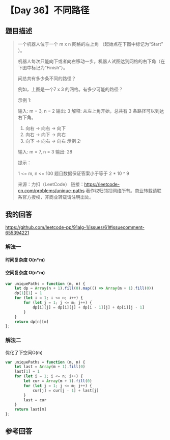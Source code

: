 # 【Day 36】不同路径

## 题目描述

> 一个机器人位于一个 m x n 网格的左上角 （起始点在下图中标记为“Start” ）。
>
> 机器人每次只能向下或者向右移动一步。机器人试图达到网格的右下角（在下图中标记为“Finish”）。
>
> 问总共有多少条不同的路径？
>
> 例如，上图是一个7 x 3 的网格。有多少可能的路径？
>
> 
>
> 示例 1:
>
> 输入: m = 3, n = 2
> 输出: 3
> 解释:
> 从左上角开始，总共有 3 条路径可以到达右下角。
>
> 1. 向右 -> 向右 -> 向下
> 2. 向右 -> 向下 -> 向右
> 3. 向下 -> 向右 -> 向右
>    示例 2:
>
> 输入: m = 7, n = 3
> 输出: 28
>
>
> 提示：
>
> 1 <= m, n <= 100
> 题目数据保证答案小于等于 2 * 10 ^ 9
>
> 来源：力扣（LeetCode）
> 链接：https://leetcode-cn.com/problems/unique-paths
> 著作权归领扣网络所有。商业转载请联系官方授权，非商业转载请注明出处。



## 我的回答

https://github.com/leetcode-pp/91alg-1/issues/61#issuecomment-655394221

### 解法一

#### 时间复杂度 O(n*m) 

#### 空间复杂度 O(n*m)  

```js
var uniquePaths = function (m, n) {
    let dp = Array(n + 1).fill(0).map(() => Array(m + 1).fill(0))
    dp[1][1] = 1
    for (let i = 1; i <= n; i++) {
        for (let j = 1; j <= m; j++) {
            dp[i][j] = dp[i][j] + dp[i - 1][j] + dp[i][j - 1]
        }
    }
    return dp[n][m]
};
```

### 解法二

优化了下空间O(m)

```js
var uniquePaths = function (m, n) {
    let last = Array(m + 1).fill(0)
    last[1] = 1
    for (let i = 1; i <= n; i++) {
        let cur = Array(m + 1).fill(0)
        for (let j = 1; j <= m; j++) {
            cur[j] = cur[j - 1] + last[j]
        }
        last = cur
    }
    return last[m]
};
```



## 参考回答


